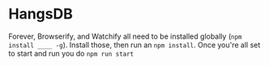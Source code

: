 HangsDB
=======
Forever, Browserify, and Watchify all need to be installed globally (`npm
install ____ -g`). Install those, then run an `npm install`. Once you're all
set to start and run you do `npm run start`